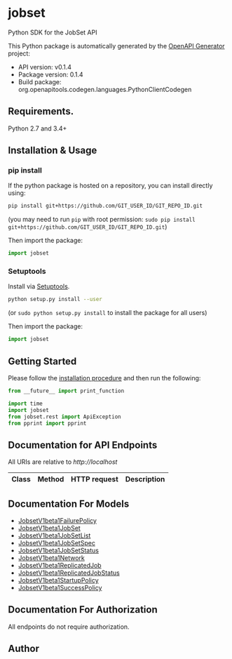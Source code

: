 # jobset
Python SDK for the JobSet API

This Python package is automatically generated by the [OpenAPI Generator](https://openapi-generator.tech) project:

- API version: v0.1.4
- Package version: 0.1.4
- Build package: org.openapitools.codegen.languages.PythonClientCodegen

## Requirements.

Python 2.7 and 3.4+

## Installation & Usage
### pip install

If the python package is hosted on a repository, you can install directly using:

```sh
pip install git+https://github.com/GIT_USER_ID/GIT_REPO_ID.git
```
(you may need to run `pip` with root permission: `sudo pip install git+https://github.com/GIT_USER_ID/GIT_REPO_ID.git`)

Then import the package:
```python
import jobset
```

### Setuptools

Install via [Setuptools](http://pypi.python.org/pypi/setuptools).

```sh
python setup.py install --user
```
(or `sudo python setup.py install` to install the package for all users)

Then import the package:
```python
import jobset
```

## Getting Started

Please follow the [installation procedure](#installation--usage) and then run the following:

```python
from __future__ import print_function

import time
import jobset
from jobset.rest import ApiException
from pprint import pprint

```

## Documentation for API Endpoints

All URIs are relative to *http://localhost*

Class | Method | HTTP request | Description
------------ | ------------- | ------------- | -------------


## Documentation For Models

 - [JobsetV1beta1FailurePolicy](docs/JobsetV1beta1FailurePolicy.md)
 - [JobsetV1beta1JobSet](docs/JobsetV1beta1JobSet.md)
 - [JobsetV1beta1JobSetList](docs/JobsetV1beta1JobSetList.md)
 - [JobsetV1beta1JobSetSpec](docs/JobsetV1beta1JobSetSpec.md)
 - [JobsetV1beta1JobSetStatus](docs/JobsetV1beta1JobSetStatus.md)
 - [JobsetV1beta1Network](docs/JobsetV1beta1Network.md)
 - [JobsetV1beta1ReplicatedJob](docs/JobsetV1beta1ReplicatedJob.md)
 - [JobsetV1beta1ReplicatedJobStatus](docs/JobsetV1beta1ReplicatedJobStatus.md)
 - [JobsetV1beta1StartupPolicy](docs/JobsetV1beta1StartupPolicy.md)
 - [JobsetV1beta1SuccessPolicy](docs/JobsetV1beta1SuccessPolicy.md)


## Documentation For Authorization

 All endpoints do not require authorization.

## Author



